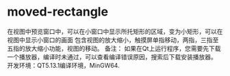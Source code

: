 # moved-rectangle
在视图中预览窗口中，可以在小窗口中显示所托矩形的区域，变为小矩形，可以在视图中显示小窗口的画面
包含视图的放大缩小，触摸屏单指移动，两指，三指至五指的放大缩小功能，视图的移动。
备注：
如果在Qt上运行程序，您需要先下载一个播放器，编译时未通过，可以查看编译错误原因，搜索后下载安装播放器。
开发环境：QT5.13.1编译环境，MinGW64.
